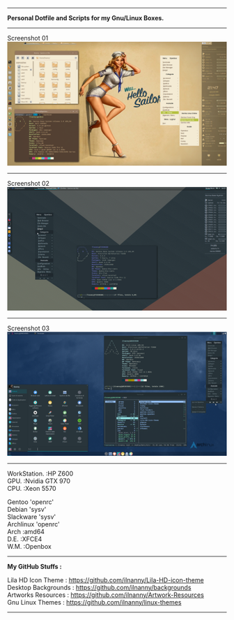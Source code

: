 <hr align=”left” size=”1″ width=”300″ color=”red” noshade>
<b>Personal Dotfile and Scripts for my  Gnu/Linux Boxes.</b>
<hr align=”left” size=”1″ width=”300″ color=”red” noshade>
Screenshot 01
<img src="https://raw.githubusercontent.com/ilnanny/Dotfiles/master/scrot1.png?raw=true"screen1">
<hr align=”left” size=”1″ width=”300″ color=”red” noshade>
Screenshot 02
<img src="https://raw.githubusercontent.com/ilnanny/Dotfiles/master/scrot2.png?raw=true"screen2">
<hr align=”left” size=”1″ width=”300″ color=”red” noshade>
Screenshot 03
<img src="https://raw.githubusercontent.com/ilnanny/Dotfiles/master/scrot3.png?raw=true"screen3">
<hr align=”left” size=”1″ width=”300″ color=”red” noshade>

 WorkStation. :HP Z600<br>
 GPU. :Nvidia GTX 970 <br>
 CPU. :Xeon 5570 <br>

 Gentoo 'openrc'<br>
 Debian 'sysv'<br>
 Slackware 'sysv'<br>
 Archlinux 'openrc'<br>
 Arch :amd64<br>
 D.E. :XFCE4<br>
 W.M. :Openbox<br>
<hr align=”left” size=”1″ width=”300″ color=”red” noshade>

<b>My GitHub Stuffs  :</b><br>

Lila HD Icon Theme  : https://github.com/ilnanny/Lila-HD-icon-theme<br>
Desktop Backgrounds : https://github.com/ilnanny/backgrounds<br>
Artworks Resources  : https://github.com/ilnanny/Artwork-Resources<br>
Gnu Linux Themes    : https://github.com/ilnanny/linux-themes<br>
<hr align=”left” size=”1″ width=”300″ color=”red” noshade>
